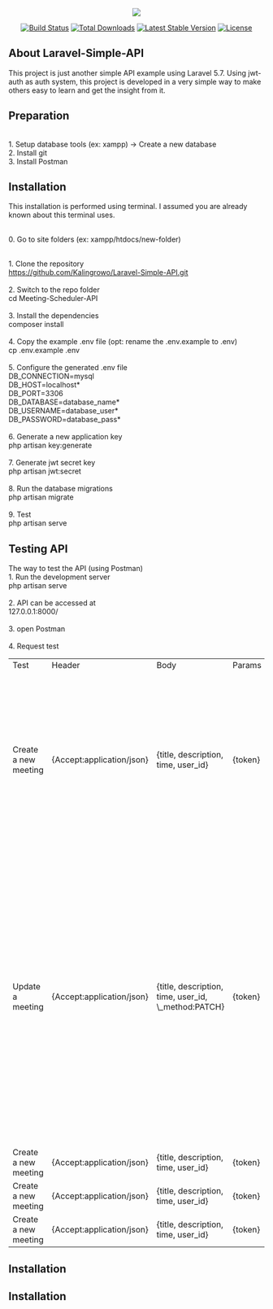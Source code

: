<p align="center"><img src="https://laravel.com/assets/img/components/logo-laravel.svg"></p>

<p align="center">
<a href="https://travis-ci.org/laravel/framework"><img src="https://travis-ci.org/laravel/framework.svg" alt="Build Status"></a>
<a href="https://packagist.org/packages/laravel/framework"><img src="https://poser.pugx.org/laravel/framework/d/total.svg" alt="Total Downloads"></a>
<a href="https://packagist.org/packages/laravel/framework"><img src="https://poser.pugx.org/laravel/framework/v/stable.svg" alt="Latest Stable Version"></a>
<a href="https://packagist.org/packages/laravel/framework"><img src="https://poser.pugx.org/laravel/framework/license.svg" alt="License"></a>
</p>

## About Laravel-Simple-API
This project is just another simple API example using Laravel 5.7. Using jwt-auth as auth system, this project is developed in a very simple way to make others easy to learn and get the insight from it.


## Preparation
  <br />1. Setup database tools (ex: xampp) -> Create a new database
  <br />2. Install git
  <br />3. Install Postman


## Installation
  This installation is performed using terminal. I assumed you are already known about this terminal uses.

  <br />0. Go to site folders (ex: xampp/htdocs/new-folder)

  <br />1. Clone the repository
  <br />https://github.com/Kalingrowo/Laravel-Simple-API.git
<br />
  <br />2. Switch to the repo folder
  <br />cd Meeting-Scheduler-API
<br />
  <br />3. Install the dependencies
  <br />composer install
<br />
  <br />4. Copy the example .env file (opt: rename the .env.example to .env)
  <br />cp .env.example .env
<br />
  <br />5. Configure the generated .env file
  <br />DB_CONNECTION=mysql
  <br />DB_HOST=localhost*
  <br />DB_PORT=3306
  <br />DB_DATABASE=database_name*
  <br />DB_USERNAME=database_user*
  <br />DB_PASSWORD=database_pass*
<br />
  <br />6. Generate a new application key
  <br />php artisan key:generate
<br />
  <br />7. Generate jwt secret key
  <br />php artisan jwt:secret
<br />
  <br />8. Run the database migrations
  <br />php artisan migrate
<br />
  <br />9. Test
  <br />php artisan serve


## Testing API
The way to test the API (using Postman)
<br />1. Run the development server
<br />php artisan serve
<br />
<br />2. API can be accessed at
<br />127.0.0.1:8000/
<br />
<br />3. open Postman
<br />
<br />4. Request test
<br />
<table>
  <tr>
    <td>Test</td>
    <td>Header</td>
    <td>Body</td>
    <td>Params</td>
    <td>Method</td>
    <td>Response</td>
  </tr>
  <tr>
    <td>Create a new meeting</td>
    <td>{Accept:application/json}</td>
    <td>{title, description, time, user_id}</td>
    <td>{token}</td>
    <td>{POST}</td>
    <td>
    {
        "msg": "Meeting created successfully !",
        "meeting": {
            "title": "API Dead",
            "description": "??",
            "time": "2018-12-15 10:00:00",
            "updated_at": "2018-12-17 03:11:29",
            "created_at": "2018-12-17 03:11:29",
            "id": 5,
            "view_meeting": {
                "href": "api/v1/meeting/5",
                "method": "GET"
            }
        }
    }
    </td>
  </tr>
  <tr>
    <td>Update a meeting</td>
    <td>{Accept:application/json}</td>
    <td>{title, description, time, user_id, \_method:PATCH}</td>
    <td>{token}</td>
    <td>{POST}</td>
    <td>
    {
        "msg": "Meeting update successfully !",
        "meeting": {
            "id": 5,
            "title": "API Dead",
            "description": "??!!",
            "time": "2018-12-15 10:00:00",
            "created_at": "2018-12-17 03:11:29",
            "updated_at": "2018-12-17 03:24:26",
            "view_meeting": {
                "href": "api/v1/meeting5",
                "method": "GET"
            },
            "users": [
                {
                    "id": 1,
                    "name": "user01",
                    "email": "user01@gmail.com",
                    "email_verified_at": null,
                    "created_at": "2018-12-14 15:49:16",
                    "updated_at": "2018-12-14 15:49:16",
                    "pivot": {
                        "meeting_id": 5,
                        "user_id": 1
                    }
                }
            ]
        }
    }
    </td>
  </tr>
  <tr>
    <td>Create a new meeting</td>
    <td>{Accept:application/json}</td>
    <td>{title, description, time, user_id}</td>
    <td>{token}</td>
    <td>{POST}</td>
    <td>
    </td>
  </tr>
  <tr>
    <td>Create a new meeting</td>
    <td>{Accept:application/json}</td>
    <td>{title, description, time, user_id}</td>
    <td>{token}</td>
    <td>{POST}</td>
    <td>
    </td>
  </tr>
  <tr>
    <td>Create a new meeting</td>
    <td>{Accept:application/json}</td>
    <td>{title, description, time, user_id}</td>
    <td>{token}</td>
    <td>{POST}</td>
    <td>
    </td>
  </tr>
</table>


## Installation
## Installation
